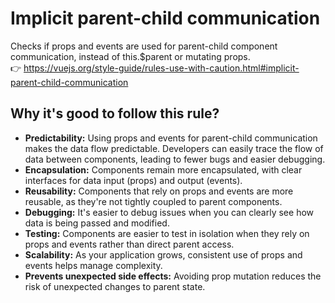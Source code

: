 
# Implicit parent-child communication

Checks if props and events are used for parent-child component communication, instead of this.$parent or mutating props. &nbsp;&nbsp;<br />
👉 https://vuejs.org/style-guide/rules-use-with-caution.html#implicit-parent-child-communication

## Why it's good to follow this rule?

- **Predictability:** Using props and events for parent-child communication makes the data flow predictable. Developers can easily trace the flow of data between components, leading to fewer bugs and easier debugging.
- **Encapsulation:** Components remain more encapsulated, with clear interfaces for data input (props) and output (events).
- **Reusability:** Components that rely on props and events are more reusable, as they're not tightly coupled to parent components.
- **Debugging:** It's easier to debug issues when you can clearly see how data is being passed and modified.
- **Testing:** Components are easier to test in isolation when they rely on props and events rather than direct parent access.
- **Scalability:** As your application grows, consistent use of props and events helps manage complexity.
- **Prevents unexpected side effects:** Avoiding prop mutation reduces the risk of unexpected changes to parent state.
